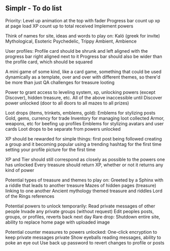 ## Simplr - To do list

Priority:
  Level up animation at the top with fader
  Progress bar count up xp at page load
  XP count up to total received
  Implement powers

Think of names for site, ideas and words to play on:
  Kaló (greek for invite)
  Mythological, Esoteric
  Psychedelic, Trippy
  Ambient, Ambience

User profiles:
  Profile card should be shrunk and left aligned with the progress bar right aligned next to it
  Progress bar should also be wider than the profile card, which should be squared
  
A mini game of some kind, like a card game, something that could be used dynamically as a template, over and over with different themes, so there'd be more than just QA challenges for treasure looting

Power to grant access to leveling system, xp, unlocking powers (except Discover), hidden treasure, etc.
All of the above inaccessible until Discover power unlocked (door to all doors to all mazes to all prizes)

Loot drops (items, trinkets, emblems, gold):
  Emblems for stylizing posts
  Gold, gems, currency for trade
  Inventory for managing loot collected
  Armor, weapons, etc for beefing up profiles
  Emblems for stylizing avatars and user cards
  Loot drops to be separate from powers unlocked

XP should be rewarded for simple things:
  first post
  being followed
  creating a group and it becoming popular
  using a trending hashtag for the first time
  setting your profile picture for the first time

XP and Tier should still correspond as closely as possible to the powers one has unlocked
Every treasure should return XP, whether or not it returns any kind of power

Potential types of treasure and themes to play on:
  Greeted by a Sphinx with a riddle that leads to another treasure
  Mazes of hidden pages (treasure) linking to one another
  Ancient mythology themed treasure and riddles
  Lord of the Rings references

Potential powers to unlock temporarily:
  Read private messages of other people
  Invade any private groups (without request)
  Edit peoples posts, groups, or profiles, reverts back next day
  Rare drop: Shutdown entire site, ability to replace home page with uploaded image
  
Potential counter measures to powers unlocked:
  One-click encryption to keep private messages private
  Show eyeballs reading messages, ability to poke an eye out
  Use back up password to revert changes to profile or posts
